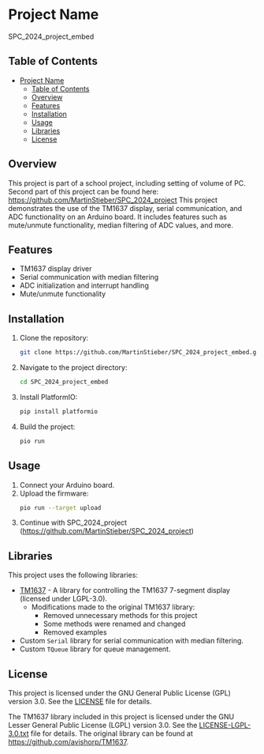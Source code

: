 # Project Name

SPC_2024_project_embed

## Table of Contents

- [Project Name](#project-name)
  - [Table of Contents](#table-of-contents)
  - [Overview](#overview)
  - [Features](#features)
  - [Installation](#installation)
  - [Usage](#usage)
  - [Libraries](#libraries)
  - [License](#license)

## Overview

This project is part of a school project, including setting of volume of PC.
Second part of this project can be found here: https://github.com/MartinStieber/SPC_2024_project
This project demonstrates the use of the TM1637 display, serial communication, and ADC functionality on an Arduino board. It includes features such as mute/unmute functionality, median filtering of ADC values, and more.

## Features

- TM1637 display driver
- Serial communication with median filtering
- ADC initialization and interrupt handling
- Mute/unmute functionality

## Installation

1. Clone the repository:
    ```sh
    git clone https://github.com/MartinStieber/SPC_2024_project_embed.git
    ```
2. Navigate to the project directory:
    ```sh
    cd SPC_2024_project_embed
    ```
3. Install PlatformIO:
    ```sh
    pip install platformio
    ```
4. Build the project:
    ```sh
    pio run
    ```

## Usage

1. Connect your Arduino board.
2. Upload the firmware:
    ```sh
    pio run --target upload
    ```
3. Continue with SPC_2024_project (https://github.com/MartinStieber/SPC_2024_project)

## Libraries

This project uses the following libraries:

- [TM1637](https://github.com/avishorp/TM1637) - A library for controlling the TM1637 7-segment display (licensed under LGPL-3.0).
  - Modifications made to the original TM1637 library:
    - Removed unnecessary methods for this project
    - Some methods were renamed and changed
    - Removed examples
- Custom `Serial` library for serial communication with median filtering.
- Custom `TQueue` library for queue management.

## License

This project is licensed under the GNU General Public License (GPL) version 3.0. See the [LICENSE](LICENSE) file for details.

The TM1637 library included in this project is licensed under the GNU Lesser General Public License (LGPL) version 3.0. See the [LICENSE-LGPL-3.0.txt](LICENSE-LGPL-3.0.txt) file for details. The original library can be found at https://github.com/avishorp/TM1637.